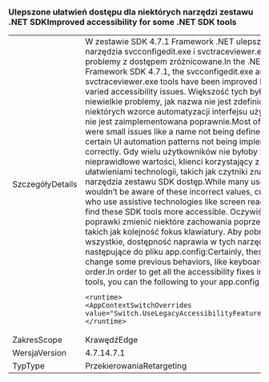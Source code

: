 ### <a name="improved-accessibility-for-some-net-sdk-tools"></a><span data-ttu-id="96dd9-101">Ulepszone ułatwień dostępu dla niektórych narzędzi zestawu .NET SDK</span><span class="sxs-lookup"><span data-stu-id="96dd9-101">Improved accessibility for some .NET SDK tools</span></span>

|   |   |
|---|---|
|<span data-ttu-id="96dd9-102">Szczegóły</span><span class="sxs-lookup"><span data-stu-id="96dd9-102">Details</span></span>|<span data-ttu-id="96dd9-103">W zestawie SDK 4.7.1 Framework .NET ulepszono narzędzia svcconfigedit.exe i svctraceviewer.exe napraw problemy z dostępem zróżnicowane.</span><span class="sxs-lookup"><span data-stu-id="96dd9-103">In the .NET Framework SDK 4.7.1, the svcconfigedit.exe and svctraceviewer.exe tools have been improved by fixing varied accessibility issues.</span></span> <span data-ttu-id="96dd9-104">Większość tych były niewielkie problemy, jak nazwa nie jest zdefiniowany lub niektórych wzorce automatyzacji interfejsu użytkownika nie jest zaimplementowana poprawnie.</span><span class="sxs-lookup"><span data-stu-id="96dd9-104">Most of these were small issues like a name not being defined or certain UI automation patterns not being implemented correctly.</span></span> <span data-ttu-id="96dd9-105">Gdy wielu użytkowników nie byłoby znać te nieprawidłowe wartości, klienci korzystający z ułatwieniami technologii, takich jak czytniki znajdzie te narzędzia zestawu SDK dostęp.</span><span class="sxs-lookup"><span data-stu-id="96dd9-105">While many users wouldn’t be aware of these incorrect values, customers who use assistive technologies like screen readers will find these SDK tools more accessible.</span></span> <span data-ttu-id="96dd9-106">Oczywiście te poprawki zmienić niektóre zachowania poprzedniej, takich jak kolejność fokus klawiatury. Aby pobrać wszystkie, dostępność naprawia w tych narzędzi, można następujące do pliku app.config:</span><span class="sxs-lookup"><span data-stu-id="96dd9-106">Certainly, these fixes change some previous behaviors, like keyboard focus order.In order to get all the accessibility fixes in these tools, you can the following to your app.config file:</span></span><pre><code class="language-xml">&lt;runtime&gt;&#13;&#10;&lt;AppContextSwitchOverrides value=&quot;Switch.UseLegacyAccessibilityFeatures=false&quot;/&gt;&#13;&#10;&lt;/runtime&gt;&#13;&#10;</code></pre>|
|<span data-ttu-id="96dd9-107">Zakres</span><span class="sxs-lookup"><span data-stu-id="96dd9-107">Scope</span></span>|<span data-ttu-id="96dd9-108">Krawędź</span><span class="sxs-lookup"><span data-stu-id="96dd9-108">Edge</span></span>|
|<span data-ttu-id="96dd9-109">Wersja</span><span class="sxs-lookup"><span data-stu-id="96dd9-109">Version</span></span>|<span data-ttu-id="96dd9-110">4.7.1</span><span class="sxs-lookup"><span data-stu-id="96dd9-110">4.7.1</span></span>|
|<span data-ttu-id="96dd9-111">Typ</span><span class="sxs-lookup"><span data-stu-id="96dd9-111">Type</span></span>|<span data-ttu-id="96dd9-112">Przekierowania</span><span class="sxs-lookup"><span data-stu-id="96dd9-112">Retargeting</span></span>|

